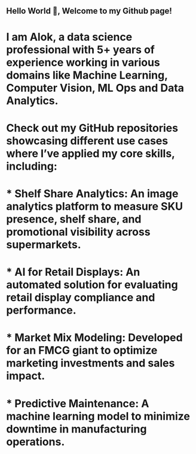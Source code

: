 ## Hello World 👋, Welcome to my Github page!


# I am Alok, a data science professional with 5+ years of experience working in various domains like Machine Learning, Computer Vision, ML Ops and Data Analytics.
# Check out my GitHub repositories showcasing different use cases where I’ve applied my core skills, including:

# * Shelf Share Analytics: An image analytics platform to measure SKU presence, shelf share, and promotional visibility across supermarkets.

# * AI for Retail Displays: An automated solution for evaluating retail display compliance and performance.

# * Market Mix Modeling: Developed for an FMCG giant to optimize marketing investments and sales impact.

# * Predictive Maintenance: A machine learning model to minimize downtime in manufacturing operations.
